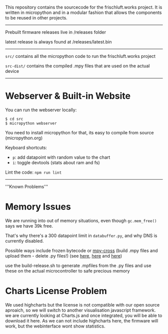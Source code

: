 This repository contains the sourcecode for the frischluft.works project.
It is written in micropython and in a modular fashion that allows the components to be reused in other projects.



--- 


Prebuilt firmware releases live in /releases folder

latest release is always found at /releases/latest.bin

---

`src/` contains all the micropython code to run the frischluft.works project

`src-dist/` contains the compiled .mpy files that are used on the actual device


---

# Webserver & Built-in Website

You can run the webserver locally:

```shell
$ cd src
$ micropython webserver
```
You need to install micropython for that, its easy to compile from source (micropython.org)

Keyboard shortcuts:

* `p`: add datapoint with random value to the chart
* `i`: toggle devtools (stats about ram and fs)

Lint the code: `npm run lint`



---

'''Known Problems'''

# Memory Issues

We are running into out of memory situations, even though `gc.mem_free()` says we have 39k free.

That's why there's a 300 datapoint limit in `databuffer.py`, and why DNS is currently disabled.

Possible ways include frozen bytecode or [mpy-cross](https://github.com/micropython/micropython/tree/master/mpy-cross) (build .mpy files and upload them - delete .py files!) (see [here](https://github.com/micropython/micropython/issues/2530), [here](https://forum.micropython.org/viewtopic.php?t=4306) and [here](micropython "MemoryError: memory allocation failed, allocating 3035 bytes"))


use the build-release.sh to generate .mpfiles from the .py files and use these on the actual microcontroller to safe precious memory

# Charts License Problem

We used highcharts but the license is not compatible with our open source aproaich, so we will switch to another visualisation javascript framework.
we are currently looking at Charts.js and once integrated, you will be able to download it here.
As we can not include highcharts here, the firmware will work, but the webinterface wont show statistics.

